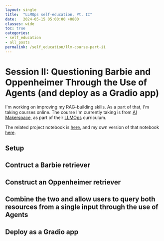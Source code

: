 ```yaml
---
layout: single
title:  "LLMOps self-education, Pt. II"
date:   2024-05-15 05:00:00 +0800
classes: wide
toc: true
categories:
- self_education
- all_posts
permalink: /self_education/llm-course-part-ii
---
```


# Session II: Questioning Barbie and Oppenheimer Through the Use of Agents (and deploy as a Gradio app)
I'm working on improving my RAG-building skills. As a part of that, I'm taking courses online. The course I'm currently taking is from [AI Makerspace](https://github.com/AI-Maker-Space), as part of their [LLMOps](https://github.com/AI-Maker-Space/LLM-Ops-Cohort-1) curriculum.

The related project notebook is [here](https://github.com/AI-Maker-Space/LLM-Ops-Cohort-1/blob/main/Week%201/Thursday/Agent%20Powered%20Barbenheimer%20Application%20(Assignment%20Version).ipynb), and my own version of that notebook [here](https://colab.research.google.com/drive/1q6NZYUOcplDcAJFJAXMtFh-my73wOzjg).

## Setup

## Contruct a Barbie retriever

## Construct an Oppenheimer retriever

## Combine the two and allow users to query both resources from a single input through the use of Agents

## Deploy as a Gradio app
